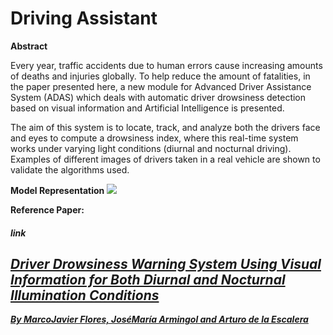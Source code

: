 <h1><c> Driving Assistant </c></h1>


<b><c>Abstract</c></b>

<p>Every year, traffic accidents due to human errors cause increasing amounts of deaths and injuries globally. To help reduce the amount of fatalities, in the paper presented here, a new module for Advanced Driver Assistance System (ADAS) which deals with automatic driver drowsiness detection based on visual information and Artificial Intelligence is presented.</p>
<p> The aim of this system is to locate, track, and analyze both the drivers face and eyes to compute a drowsiness index, where this real-time system works under varying light conditions (diurnal and nocturnal driving). Examples of different images of drivers taken in a real vehicle are shown to validate the algorithms used.</p>

<b>Model Representation</b>
<img src = "https://static-content.springer.com/image/art%3A10.1155%2F2010%2F438205/MediaObjects/13634_2009_Article_2794_Fig1_HTML.jpg" >

<b>Reference Paper:</b>
<br>

<h5> link <a href = "http://asp.eurasipjournals.springeropen.com/articles/10.1155/2010/438205">
<b> <h2> Driver Drowsiness Warning System Using Visual Information for Both Diurnal and Nocturnal Illumination Conditions</h2></b>
By <i text-color = "black" >MarcoJavier Flores, JoséMaría Armingol and Arturo de la Escalera </i> </a> </h5>
